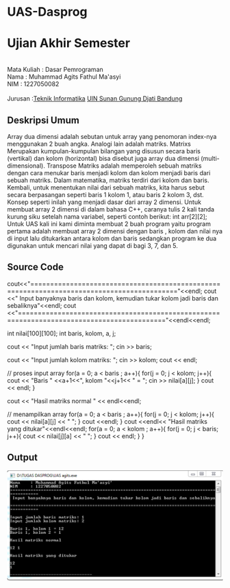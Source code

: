 # UAS-Dasprog
# Ujian Akhir Semester 
<br>Mata Kuliah 	: Dasar Pemrograman
<br> Nama		      : Muhammad Agits Fathul Ma'asyi
<br>NIM		        : 1227050082	
<br>Jurusan		:[Teknik Informatika](http://if.uinsgd.ac.id/) [UIN Sunan Gunung Djati Bandung](https://uinsgd.ac.id/) 

## Deskripsi Umum
Array dua dimensi adalah sebutan untuk array yang penomoran index-nya menggunakan 2 buah angka. Analogi lain adalah matriks. Matrixs Merupakan kumpulan-kumpulan bilangan yang disusun secara baris (vertikal) dan kolom (horizontal) bisa disebut juga array dua dimensi (multi-dimensional). Transpose Matriks adalah memperoleh sebuah matriks dengan cara menukar baris menjadi kolom dan kolom menjadi baris dari sebuah matriks. Dalam matematika, matriks terdiri dari kolom dan baris. Kembali, untuk menentukan nilai dari sebuah matriks, kita harus sebut secara berpasangan seperti baris 1 kolom 1, atau baris 2 kolom 3, dst. Konsep seperti inilah yang menjadi dasar dari array 2 dimensi. Untuk membuat array 2 dimensi di dalam bahasa C++, caranya tulis 2 kali tanda kurung siku setelah nama variabel, seperti contoh berikut:
int arr[2][2];
Untuk UAS kali ini kami diminta membuat 2 buah program yaitu program pertama adalah membuat array 2 dimensi dengan baris , kolom dan nilai nya di input lalu ditukarkan antara kolom dan baris sedangkan program ke dua digunakan untuk mencari nilai yang dapat di bagi 3, 7, dan 5.
## Source Code
cout<<"==========================================================================================="<<endl;
cout <<" Input banyaknya baris dan kolom, kemudian tukar kolom jadi baris dan sebaliknya"<<endl;
cout <<"==========================================================================================="<<endl<<endl;

 int nilai[100][100];
  int baris, kolom, a, j;
 
  cout << "Input jumlah baris matriks: ";
  cin >> baris;
 
  cout << "Input jumlah kolom matriks: ";
  cin >> kolom;
  cout << endl;
 
  // proses input array
  for(a = 0; a < baris ; a++){
    for(j = 0; j < kolom; j++){
      cout << "Baris " <<a+1<<", kolom "<<j+1<< " = ";
      cin >> nilai[a][j];
    }
    cout << endl;
  }
 
  cout << "Hasil matriks normal " << endl<<endl;
 
  // menampilkan array
  for(a = 0; a < baris ; a++){
    for(j = 0; j < kolom; j++){
      cout  << nilai[a][j] << " ";
    }
    cout <<endl;
  }
   cout <<endl<< "Hasil matriks yang ditukar"<<endl<<endl;
   for(a = 0; a < kolom ; a++){
    for(j = 0; j < baris; j++){
      cout  << nilai[j][a] << " ";
    }
    cout << endl;
  }
}

## Output

<img src="output soal no 1.png">
